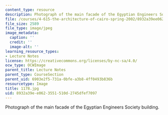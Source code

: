 ```yaml
---
content_type: resource
description: Photograph of the main facade of the Egyptian Engineers Society building.
file: /courses/4-615-the-architecture-of-cairo-spring-2002/8932a39ee0623551510d2745dfef7097_1178.jpg
file_size: 2589
file_type: image/jpeg
image_metadata:
  caption: ''
  credit: ''
  image-alt: ''
learning_resource_types:
- Lecture Notes
license: https://creativecommons.org/licenses/by-nc-sa/4.0/
ocw_type: OCWImage
parent_title: Lecture Notes
parent_type: CourseSection
parent_uid: 6903e2f5-731a-0bfe-a3b8-4ff0493b836b
resourcetype: Image
title: 1178.jpg
uid: 8932a39e-e062-3551-510d-2745dfef7097
---
```

Photograph of the main facade of the Egyptian Engineers Society building.